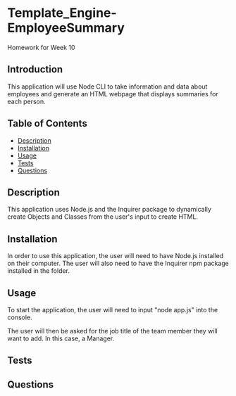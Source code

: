 # Template_Engine-EmployeeSummary
Homework for Week 10

## Introduction

This application will use Node CLI to take information and data about employees and generate an HTML webpage that displays summaries for each person. 

## Table of Contents
* [Description](#Description)
* [Installation](#Installation)
* [Usage](#Usage)
* [Tests](#Tests)
* [Questions](#Questions)

## Description

This application uses Node.js and the Inquirer package to dynamically create Objects and Classes from the user's input to create HTML.

## Installation

In order to use this application, the user will need to have Node.js installed on their computer. The user will also need to have the Inquirer npm package installed in the folder.

## Usage

To start the application, the user will need to input "node app.js" into the console.

The user will then be asked for the job title of the team member they will want to add. In this case, a Manager.

## Tests

## Questions